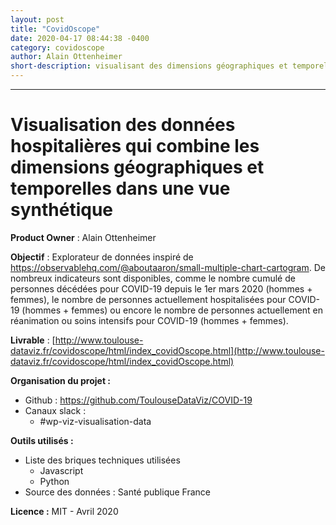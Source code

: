 ```yaml
---
layout: post
title: "CovidOscope"
date: 2020-04-17 08:44:38 -0400 
category: covidoscope
author: Alain Ottenheimer
short-description: visualisant des dimensions géographiques et temporelles
---
```


-----

# Visualisation des données hospitalières qui combine les dimensions géographiques et temporelles dans une vue synthétique

**Product Owner** : Alain Ottenheimer

**Objectif** : Explorateur de données inspiré de https://observablehq.com/@aboutaaron/small-multiple-chart-cartogram.
De nombreux indicateurs sont disponibles, comme le nombre cumulé de personnes décédées pour COVID-19 depuis le 1er mars 2020 (hommes + femmes), le nombre de personnes actuellement hospitalisées pour COVID-19 (hommes + femmes) ou encore le nombre de personnes actuellement en réanimation ou soins intensifs pour COVID-19 (hommes + femmes).

**Livrable** : [http://www.toulouse-dataviz.fr/covidoscope/html/index_covidOscope.html](http://www.toulouse-dataviz.fr/covidoscope/html/index_covidOscope.html)

**Organisation du projet :**

- Github : https://github.com/ToulouseDataViz/COVID-19
- Canaux slack :
    - #wp-viz-visualisation-data

**Outils utilisés :**

- Liste des briques techniques utilisées
    - Javascript
    - Python
- Source des données : Santé publique France

**Licence :** MIT - Avril 2020
